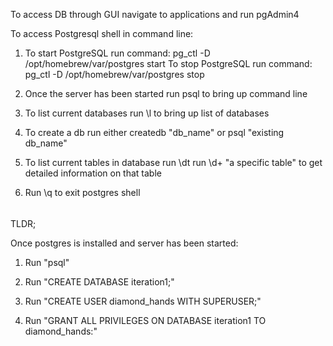 To access DB through GUI navigate to applications and run pgAdmin4 

To access Postgresql shell in command line: 

1. To start PostgreSQL run command: pg_ctl -D /opt/homebrew/var/postgres start To stop PostgreSQL run command: pg_ctl -D /opt/homebrew/var/postgres stop

2. Once the server has been started run psql to bring up command line

3. To list current databases run \l to bring up list of databases 

4. To create a db run either createdb "db_name" or psql "existing db_name"

5. To list current tables in database run \dt run \d+ "a specific table" to get detailed information on that table

6. Run \q to exit postgres shell

######

TLDR; 

Once postgres is installed and server has been started: 

1. Run "psql" 

2. Run "CREATE DATABASE iteration1;" 

3. Run "CREATE USER diamond_hands WITH SUPERUSER;"

4. Run "GRANT ALL PRIVILEGES ON DATABASE iteration1 TO diamond_hands:"




